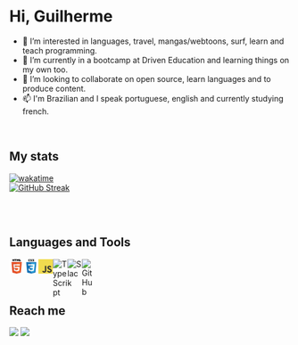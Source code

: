 #  Hi, Guilherme


- 👀 I’m interested in languages, travel, mangas/webtoons, surf, learn and teach programming.
- 🌱 I’m currently in a bootcamp at Driven Education and learning things on my own too.
- 💞️ I’m looking to collaborate on open source, learn languages and to produce content.
- 📫 I'm Brazilian and I speak portuguese, english and currently studying french.
<br/>


## My stats
[![wakatime](https://wakatime.com/badge/user/502fa432-c86c-4ff9-9183-cdf588b7b830.svg)](https://wakatime.com/@502fa432-c86c-4ff9-9183-cdf588b7b830)
<br/>
[![GitHub Streak](https://streak-stats.demolab.com?user=QuickFyx)](https://git.io/streak-stats)


<br/>
<br/>

## Languages and Tools


<img align="left" alt="HTML5" width="26px" title="HTML5" src="https://raw.githubusercontent.com/github/explore/80688e429a7d4ef2fca1e82350fe8e3517d3494d/topics/html/html.png" />
<img align="left" alt="CSS3" width="26px" title="CSS3" src="https://raw.githubusercontent.com/github/explore/80688e429a7d4ef2fca1e82350fe8e3517d3494d/topics/css/css.png" />
<img align="left" alt="JavaScript" width="26px" title="JavaScript" src="https://raw.githubusercontent.com/github/explore/80688e429a7d4ef2fca1e82350fe8e3517d3494d/topics/javascript/javascript.png" />
<img align="left" alt="TypeScript" width="26px" title="TypeScript" 
src="https://cdn.jsdelivr.net/gh/devicons/devicon/icons/typescript/typescript-original.svg" />
<img align="left" alt="Slack" width="26px" title="Slack"
src="https://cdn.jsdelivr.net/gh/devicons/devicon/icons/git/git-original.svg" />  
<img align="left" alt="GitHub" width="26px" title="GitHub"
src="https://cdn.jsdelivr.net/gh/devicons/devicon/icons/github/github-original.svg" />  

          
<br/>
<br/>
<br/>


## Reach me


[<img src="https://img.shields.io/badge/linkedin-%230077B5.svg?&style=for-the-badge&logo=linkedin&logoColor=white" />](https://www.linkedin.com/in/guilherme-campos-979093240)
[<img src="https://img.shields.io/badge/-gmail-2EC866?style=for-the-badge&logo=gmail&logoColor=white" />](mailto:guilhermecamposcontatos@gmail.com)


<!---
